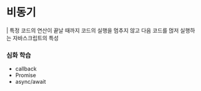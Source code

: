 # 비동기

| 특정 코드의 연산이 끝날 때까지 코드의 실행을 멈추지 않고 다음 코드를 먾저 실행하는 자바스크립트의 특성

### 심화 학습

- callback
- Promise
- async/await
